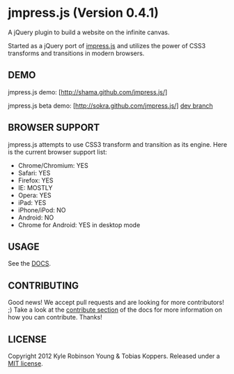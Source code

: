 # jmpress.js (Version 0.4.1)

A jQuery plugin to build a website on the infinite canvas.

Started as a jQuery port of [impress.js](https://github.com/bartaz/impress.js)
and utilizes the power of CSS3 transforms and transitions in modern browsers.

## DEMO

jmpress.js demo: [http://shama.github.com/jmpress.js/]

jmpress.js beta demo: [http://sokra.github.com/jmpress.js/] [dev branch](https://github.com/shama/jmpress.js/tree/dev)

## BROWSER SUPPORT

jmpress.js attempts to use CSS3 transform and transition as its engine.
Here is the current browser support list:

* Chrome/Chromium: YES
* Safari: YES
* Firefox: YES
* IE: MOSTLY
* Opera: YES
* iPad: YES
* iPhone/iPod: NO
* Android: NO
* Chrome for Android: YES in desktop mode

## USAGE

See the [DOCS](http://shama.github.com/jmpress.js/docs/).

## CONTRIBUTING

Good news! We accept pull requests and are looking for more contributors! ;)
Take a look at the
[contribute section](http://shama.github.com/jmpress.js/docs/#docs-contribute)
of the docs for more information on how you can contribute. Thanks!

## LICENSE

Copyright 2012 Kyle Robinson Young & Tobias Koppers. Released under a
[MIT license](http://www.opensource.org/licenses/mit-license.php).